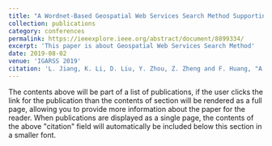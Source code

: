 ```yaml
---
title: "A Wordnet-Based Geospatial Web Services Search Method Supporting Quality of Service Constraints"
collection: publications
category: conferences
permalink: https://ieeexplore.ieee.org/abstract/document/8899334/
excerpt: 'This paper is about Geospatial Web Services Search Method'
date: 2019-08-02
venue: 'IGARSS 2019'
citation: 'L. Jiang, K. Li, D. Liu, Y. Zhou, Z. Zheng and F. Huang, "A Wordnet-Based Geospatial Web Services Search Method Supporting Quality of Service Constraints," IGARSS 2019 - 2019 IEEE International Geoscience and Remote Sensing Symposium, Yokohama, Japan, 2019, pp. 863-866, doi: 10.1109/IGARSS.2019.8899334.'
---
```


The contents above will be part of a list of publications, if the user clicks the link for the publication than the contents of section will be rendered as a full page, allowing you to provide more information about the paper for the reader. When publications are displayed as a single page, the contents of the above "citation" field will automatically be included below this section in a smaller font.
